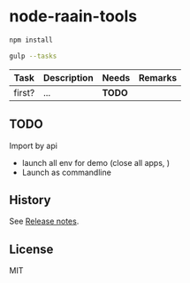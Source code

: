 # node-raain-tools


```bash 
npm install
```

```bash 
gulp --tasks
```


| Task   | Description | Needs    |        Remarks        |
|--------|-------------|----------|:---------------------:|
| first? | ...         | **TODO** |                       |


## TODO

Import by api

- launch all env for demo (close all apps, )
- Launch as commandline

## History

See [Release notes](./RELEASE.md).

## License
MIT
